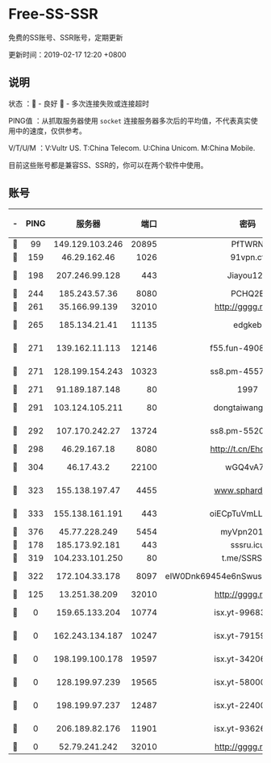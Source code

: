 # Free-SS-SSR

免费的SS账号、SSR账号，定期更新

更新时间：2019-02-17 12:20 +0800

## 说明

状态     ：🙂 - 良好 🙁 - 多次连接失败或连接超时

PING值   ：从抓取服务器使用 `socket` 连接服务器多次后的平均值，不代表真实使用中的速度，仅供参考。

V/T/U/M  ：V:Vultr US. T:China Telecom. U:China Unicom. M:China Mobile.

目前这些账号都是兼容SS、SSR的，你可以在两个软件中使用。

## 账号

|-|PING|服务器|端口|密码|加密方式|区域|V/T/U/M|
|:----:|:----:|:-----:|-----:|:----:|:----:|:----:|:----:|
|🙂|99|149.129.103.246|20895|PfTWRN|rc4-md5|CN|2↑/2↑/1↑/2↑|
|🙂|159|46.29.162.46|1026|91vpn.cf|rc4-md5|RU|8↓/10↑/10↑/10↑|
|🙂|198|207.246.99.128|443|Jiayou123|aes-256-cfb|US|3↓/10↑/10↑/10↑|
|🙂|244|185.243.57.36|8080|PCHQ2E|rc4-md5|US|8↑/8↑/8↑/8↑|
|🙂|261|35.166.99.139|32010|http://gggg.rocks|chacha20|US|9↑/9↑/9↑/9↑|
|🙂|265|185.134.21.41|11135|edgkeb|aes-256-cfb|GB|10↑/10↑/10↑/10↑|
|🙂|271|139.162.11.113|12146|f55.fun-49081960|aes-256-cfb|SG|10↑/10↑/9↑/10↑|
|🙂|271|128.199.154.243|10323|ss8.pm-45572550|aes-256-cfb|SG|10↑/10↑/9↑/10↑|
|🙂|271|91.189.187.148|80|1997|chacha20|US|10↑/10↑/10↑/10↑|
|🙂|291|103.124.105.211|80|dongtaiwang.com|aes-256-cfb|US|10↑/10↑/10↑/10↑|
|🙂|292|107.170.242.27|13724|ss8.pm-55209281|aes-256-cfb|US|10↑/10↑/9↑/10↑|
|🙂|298|46.29.167.18|8080|http://t.cn/EhdmTxe|rc4-md5|RU|3↑/1↑/1↑/1↑|
|🙂|304|46.17.43.2|22100|wGQ4vA7D|aes-256-gcm|RU|4↓/10↑/10↑/10↑|
|🙂|323|155.138.197.47|4455|www.sphard.com|aes-256-cfb|US|8↑/10↑/10↑/10↑|
|🙂|333|155.138.161.191|443|oiECpTuVmLLxk4Ts|aes-256-cfb|US|7↓/10↑/10↑/10↑|
|🙂|376|45.77.228.249|5454|myVpn2019[]|rc4-md5|GB|10↑/10↑/10↑/10↑|
|🙂|178|185.173.92.181|443|sssru.icu|rc4-md5|RU|10↑/10↑/10↑/10↑|
|🙂|319|104.233.101.250|80|t.me/SSRSUB|rc4-md5|CA|10↑/10↑/10↑/10↑|
|🙂|322|172.104.33.178|8097|eIW0Dnk69454e6nSwuspv9DmS201tQ0D|aes-256-cfb|SG|10↑/10↑/10↑/10↑|
|🙁|125|13.251.38.209|32010|http://gggg.rocks|chacha20|SG|9↓/10↑/10↑/10↑|
|🙁|0|159.65.133.204|10774|isx.yt-99683767|aes-256-cfb|SG|9↓/9↓/10↑/9↓|
|🙁|0|162.243.134.187|10247|isx.yt-79159007|aes-256-cfb|US|9↓/9↓/10↑/9↓|
|🙁|0|198.199.100.178|19597|isx.yt-34206415|aes-256-cfb|US|9↓/9↓/10↑/9↓|
|🙁|0|128.199.97.239|19565|isx.yt-58000081|aes-256-cfb|SG|9↓/9↓/10↑/9↓|
|🙁|0|198.199.97.237|12487|isx.yt-22400259|aes-256-cfb|US|9↓/9↓/10↑/9↓|
|🙁|0|206.189.82.176|11901|isx.yt-93626900|aes-256-cfb|SG|9↓/9↓/10↑/9↓|
|🙁|0|52.79.241.242|32010|http://gggg.rocks|chacha20|KR|10↑/10↑/10↑/10↑|
